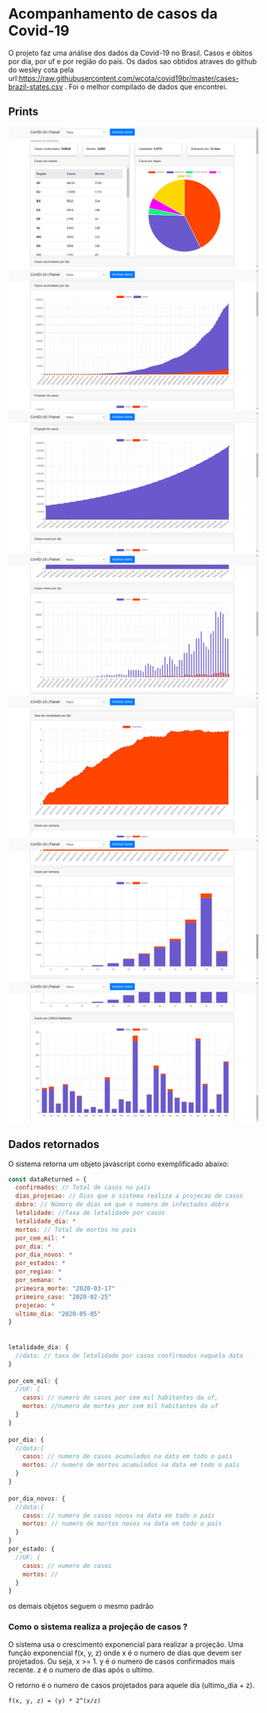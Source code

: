 # Acompanhamento de casos da Covid-19
O projeto faz uma análise dos dados da Covid-19 no Brasil. Casos e óbitos por dia, por uf e por região do país.
Os dados sao obtidos atraves do github do wesley cota pela url:https://raw.githubusercontent.com/wcota/covid19br/master/cases-brazil-states.csv .
Foi o melhor compilado de dados que encontrei.

## Prints
![print1](https://github.com/eduardozampiere/covid/blob/master/prints/covid-1.png)
![print2](https://github.com/eduardozampiere/covid/blob/master/prints/covid-2.png)
![print3](https://github.com/eduardozampiere/covid/blob/master/prints/covid-3.png)
![print4](https://github.com/eduardozampiere/covid/blob/master/prints/covid-4.png)
![print5](https://github.com/eduardozampiere/covid/blob/master/prints/covid-5.png)
![print6](https://github.com/eduardozampiere/covid/blob/master/prints/covid-6.png)
![print7](https://github.com/eduardozampiere/covid/blob/master/prints/covid-7.png)

## Dados retornados
O sistema retorna um objeto javascript como exemplificado abaixo:

````js
const dataReturned = {
  confirmados: // Total de casos no país
  dias_projecao: // Dias que o sistema realiza a projecao de casos
  dobro: // Número de dias em que o numero de infectados dobra
  letalidade: //Taxa de letalidade por casos 
  letalidade_dia: *
  mortos: // Total de mortos no país
  por_cem_mil: *
  por_dia: *
  por_dia_novos: *
  por_estados: *
  por_regiao: *
  por_semana: *
  primeira_morte: "2020-03-17"
  primeiro_caso: "2020-02-25"
  projecao: *
  ultimo_dia: "2020-05-05"
}


letalidade_dia: {
  //data: // taxa de letalidade por casos confirmados naquela data
}

por_cem_mil: {
  //UF: {
    casos: // numero de casos por cem mil habitantes da uf,
    mortos: //numero de mortes por cem mil habitantes da uf
  } 
}

por_dia: {
  //data:{
    casos: // numero de casos acumulados na data em todo o país
    mortos: // numero de mortos acumulados na data em todo o país
  }
}

por_dia_novos: {
  //data:{
    casos: // numero de casos novos na data em todo o país
    mortos: // numero de mortos novos na data em todo o país
  }
}
por_estado: {
  //UF: {
    casos: // numero de casos 
    mortos: //
  }
}
````
os demais objetos seguem o mesmo padrão

### Como o sistema realiza a projeção de casos ?

O sistema usa o crescimento exponencial para realizar a projeção. 
Uma função exponencial f(x, y, z) 
onde x é o numero de dias que devem ser projetados. Ou seja, x >= 1.
y é o numero de casos confirmados mais recente.
z é o numero de dias após o ultimo.

O retorno é o numero de casos projetados para aquele dia (ultimo_dia + z).
````
f(x, y, z) = (y) * 2^(x/z)
````